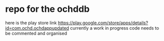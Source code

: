 # repo for the ochddb
here is the play store link https://play.google.com/store/apps/details?id=com.ochd.ochdappupdated
currently a work in progress
code needs to be commented and organised
